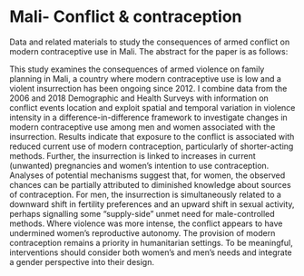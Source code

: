 # Mali- Conflict & contraception
Data and related materials to study the consequences of armed conflict on modern contraceptive use in Mali. The abstract for the paper is as follows:

This study examines the consequences of armed violence on family planning in Mali, a country where modern contraceptive use is low and a violent insurrection has been ongoing since 2012. I combine data from the 2006 and 2018 Demographic and Health Surveys with information on conflict events location and exploit spatial and temporal variation in violence intensity in a difference-in-difference framework to investigate changes in modern contraceptive use among men and women associated with the insurrection. Results indicate that exposure to the conflict is associated with reduced current use of modern contraception, particularly of shorter-acting methods. Further, the insurrection is linked to increases in current (unwanted) pregnancies and women’s intention to use contraception. Analyses of potential mechanisms suggest that, for women, the observed chances can be partially attributed to diminished knowledge about sources of contraception. For men, the insurrection is simultaneously related to a downward shift in fertility preferences and an upward shift in sexual activity, perhaps signalling some “supply-side” unmet need for male-controlled methods. Where violence was more intense, the conflict appears to have undermined women’s reproductive autonomy. The provision of modern contraception remains a priority in humanitarian settings. To be meaningful, interventions should consider both women’s and men’s needs and integrate a gender perspective into their design.
